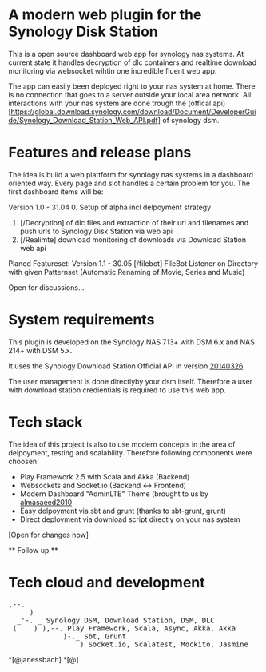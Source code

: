 A modern web plugin for the Synology Disk Station
=================================================

This is a open source dashboard web app for synology nas systems.
At current state it handles decryption of dlc containers and realtime
download monitoring via websocket wihtin one incredible fluent web app.

The app can easily been deployed right to your nas system at home. 
There is no connection that goes to a server outside your local area network.
All interactions with your nas system are done trough the (offical api)[https://global.download.synology.com/download/Document/DeveloperGuide/Synology_Download_Station_Web_API.pdf] of synology dsm.

Features and release plans
====================================================================

The idea is build a web plattform for synology nas systems in a dashboard oriented way.
Every page and slot handles a certain problem for you. The first dashboard items will be:

Version 1.0 - 31.04
0. Setup of alpha incl delpoyment strategy
1. [/Decryption] of dlc files and extraction of their url and filenames and push urls to Synology Disk Station via web api
2. [/Realimte] download monitoring of downloads via Download Station web api

Planed Featureset:
Version 1.1 - 30.05
[/filebot] FileBot Listener on Directory with given Patternset (Automatic Renaming of Movie, Series and Music)

Open for discussions...

System requirements
======================

This plugin is developed on the Synology NAS 713+ with DSM 6.x and NAS 214+ with DSM 5.x.

It uses the Synology Download Station Official API in version [20140326](https://global.download.synology.com/download/Document/DeveloperGuide/Synology_Download_Station_Web_API.pdf).

The user management is done directlyby your dsm itself. 
Therefore a user with download station credientials is required to use this web app.

Tech stack
======================

The idea of this project is also to use modern concepts in the area of delpoyment, testing and scalability.
Therefore following components were choosen:

- Play Framework 2.5 with Scala and Akka (Backend)
- Websockets and Socket.io (Backend <-> Frontend)
- Modern Dashboard "AdminLTE" Theme (brought to us by [almasaeed2010](https://github.com/almasaeed2010/AdminLTE)    
- Easy delpoyment via sbt and grunt (thanks to sbt-grunt, grunt)
- Direct deployment via download script directly on your nas system

[Open for changes now]

** Follow up **
















Tech cloud and development
==========================
<pre>
,--. 
     )
  _'-. _ Synology DSM, Download Station, DSM, DLC
 (    ) ),--. Play Framework, Scala, Async, Akka, Akka
             )-._ Sbt, Grunt
_________________) Socket.io, Scalatest, Mockito, Jasmine
</pre>
*[@janessbach]
*[@] 
